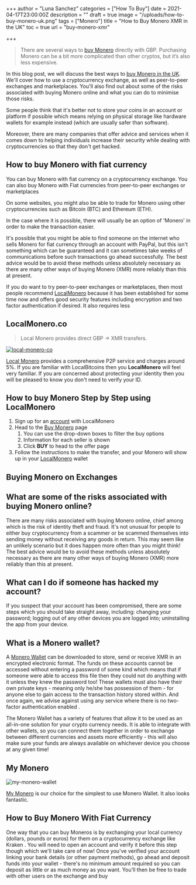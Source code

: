 +++
author = "Luna Sanchez"
categories = ["How To Buy"]
date = 2021-04-17T23:00:00Z
description = ""
draft = true
image = "/uploads/how-to-buy-monero-uk.png"
tags = ["Monero"]
title = "How to Buy Monero XMR in the UK"
toc = true
url = "buy-monero-xmr"

+++
> There are several ways to [buy Monero](buy-monero-xmr) directly with GBP.  Purchasing Monero can be a bit more complicated than other cryptos, but it’s also less expensive.

In this blog post, we will discuss the best ways to [buy Monero in the UK](/buy-monero-xmr). We'll cover how to use a cryptocurrency exchange, as well as peer-to-peer exchanges and marketplaces. You'll also find out about some of the risks associated with buying Monero online and what you can do to minimise those risks.

Some people think that it's better not to store your coins in an account or platform if possible which means relying on physical storage like hardware wallets for example instead (which are usually safer than software).

Moreover, there are many companies that offer advice and services when it comes down to helping individuals increase their security while dealing with cryptocurrencies so that they don't get hacked.

## How to buy Monero with fiat currency

You can buy Monero with fiat currency on a cryptocurrency exchange.  You can also buy Monero with Fiat currencies from peer-to-peer exchanges or marketplaces

On some websites, you might also be able to trade for Monero using other cryptocurrencies such as Bitcoin (BTC) and Ethereum (ETH).

In the case where it is possible, there will usually be an option of 'Monero' in order to make the transaction easier.

It's possible that you might be able to find someone on the internet who sells Monero for fiat currency through an account with PayPal, but this isn't something which can be guaranteed and it can sometimes take weeks of communications before such transactions go ahead successfully. The best advice would be to avoid these methods unless absolutely necessary as there are many other ways of buying Monero (XMR) more reliably than this at present.

If you do want to try peer-to-peer exchanges or marketplaces, then most people recommend [LocalMonero](/link/local-monero) because it has been established for some time now and offers good security features including encryption and two factor authentication if desired. It also requires less

## LocalMonero.co

> Local Monero provides direct GBP -> XMR transfers.

[![local-monero-co](/uploads/buy-monero-online-uk.png)](/link/local-monero)

[Local Monero](/link/local-monero) provides a comprehensive P2P service and charges around 5%.  If you are familiar with LocalBitcoins then you **LocalMonero** will feel very familiar.  If you are concerned about protecting your identity then you will be pleased to know you don't need to verify your ID.

## How to buy Monero Step by Step using LocalMonero

1. Sign up for an [account](/link/local-monero) with LocalMonero
2. Head to the [Buy Monero](https://localmonero.co/buy-monero) page
   1. You can use the drop-down boxes to filter the buy options
   2.  Information for each seller is shown 
   3. Click **BUY** to head to the offer page
3. Follow the instructions to make the transfer, and your Monero will show up in your [LocalMonero](link/local-monero) wallet

## Buying Monero on Exchanges

## What are some of the risks associated with buying Monero online?

There are many risks associated with buying Monero online, chief among which is the risk of identity theft and fraud. It's not unusual for people to either buy cryptocurrency from a scammer or be scammed themselves into sending money without receiving any goods in return. This may seem like an unlikely scenario but it does happen more often than you might think! The best advice would be to avoid these methods unless absolutely necessary as there are many other ways of buying Monero (XMR) more reliably than this at present.

## What can I do if someone has hacked my account?

If you suspect that your account has been compromised, there are some steps which you should take straight away, including: changing your password; logging out  of any other devices you are logged into; uninstalling the app from your device.

## What is a Monero wallet?

A [Monero Wallet](https://mymonero.com/) can be downloaded to store, send or receive XMR in an encrypted electronic format. The funds on these accounts cannot be accessed without entering a password of some kind which means that if someone were able to access this file then they could not do anything with it unless they knew the password too! These wallets must also have their own private keys - meaning only he/she has possession of them - for anyone else to gain access to the transaction history stored within. And once again, we advise against using any service where there is no two-factor authentication enabled .

The Monero Wallet has a variety of features that allow it to be used as an all-in-one solution for your crypto currency needs. It is able to integrate with other wallets, so you can connect them together in order to exchange between different currencies and assets more efficiently - this will also make sure your funds are always available on whichever device you choose at any given time!

## My Monero

![my-monero-wallet](/uploads/my-monero-wallet.png)

[My Monero](https://mymonero.com/) is our choice for the simplest to use Monero Wallet. It also looks fantastic.

## How to Buy Monero With Fiat Currency

One way that you can buy Moneros is by exchanging your local currency (dollars, pounds or euros) for them on a cryptocurrency exchange like Kraken . You will need to open an account and verify it before this step though which we'll take care of now!   Once you've verified your account linking your bank details (or other payment methods), go ahead and deposit funds into your wallet - there's no minimum amount required so  you can deposit as little or as much money as you want. You'll then be free to trade with other users on the exchange and buy